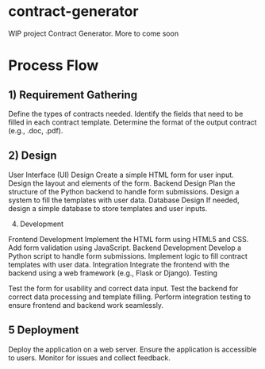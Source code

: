 # contract-generator
WIP project Contract Generator. More to come soon

# Process Flow
## 1) Requirement Gathering

Define the types of contracts needed.
Identify the fields that need to be filled in each contract template.
Determine the format of the output contract (e.g., .doc, .pdf).

## 2) Design
User Interface (UI) Design
Create a simple HTML form for user input.
Design the layout and elements of the form.
Backend Design
Plan the structure of the Python backend to handle form submissions.
Design a system to fill the templates with user data.
Database Design
If needed, design a simple database to store templates and user inputs.

4) Development

Frontend Development
Implement the HTML form using HTML5 and CSS.
Add form validation using JavaScript.
Backend Development
Develop a Python script to handle form submissions.
Implement logic to fill contract templates with user data.
Integration
Integrate the frontend with the backend using a web framework (e.g., Flask or Django).
Testing

Test the form for usability and correct data input.
Test the backend for correct data processing and template filling.
Perform integration testing to ensure frontend and backend work seamlessly.

## 5 Deployment
Deploy the application on a web server.
Ensure the application is accessible to users.
Monitor for issues and collect feedback.


